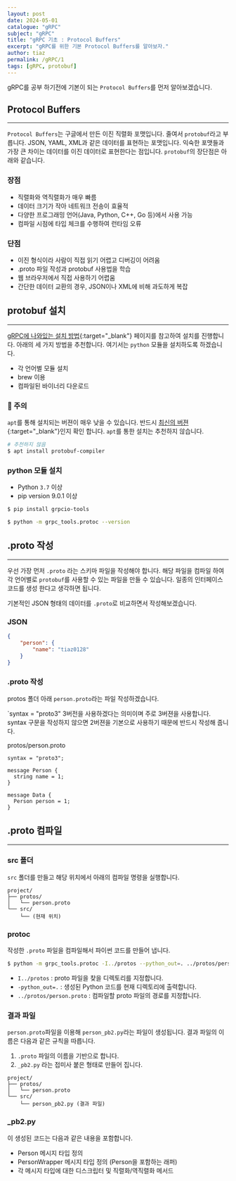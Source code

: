```yaml
---
layout: post
date: 2024-05-01
catalogue: "gRPC"
subject: "gRPC"
title: "gRPC 기초 : Protocol Buffers"
excerpt: "gRPC를 위한 기본 Protocol Buffers를 알아보자."
author: tiaz
permalink: /gRPC/1
tags: [gRPC, protobuf]
---
```


gRPC를 공부 하기전에 기본이 되는 `Protocol Buffers`를 먼저 알아보겠습니다.

## Protocol Buffers

---

`Protocol Buffers`는 구글에서 만든 이진 직렬화 포맷입니다. 줄여서 `protobuf`라고 부릅니다. JSON, YAML, XML과 같은 데이터를 표현하는 포맷입니다.  익숙한 포맷들과 가장 큰 차이는 데이터를 이진 데이터로 표현한다는 점입니다. `protobuf`의 장단점은 아래와 같습니다.

### 장점

- 직렬화와 역직렬화가 매우 빠름
- 데이터 크기가 작아 네트워크 전송이 효율적
- 다양한 프로그래밍 언어(Java, Python, C++, Go 등)에서 사용 가능
- 컴파일 시점에 타입 체크를 수행하여 런타임 오류

### 단점

- 이진 형식이라 사람이 직접 읽기 어렵고 디버깅이 어려움
- .proto 파일 작성과 protobuf 사용법을 학습
- 웹 브라우저에서 직접 사용하기 어렵움
- 간단한 데이터 교환의 경우, JSON이나 XML에 비해 과도하게 복잡

## protobuf 설치

---

[gRPC에 나와있는 설치 방법](https://grpc.io/docs/protoc-installation/){:target="_blank"} 페이지를 참고하여 설치를 진행합니다. 아래의 세 가지 방법을 추천합니다. 여기서는 `python` 모듈을 설치하도록 하겠습니다.

- 각 언어별 모듈 설치
- brew 이용
- 컴파일된 바이너리 다운로드

### 🚨 주의

`apt`를 통해 설치되는 버젼이 매우 낮을 수 있습니다. 반드시 [최신의 버젼](https://github.com/protocolbuffers/protobuf/releases){:target="_blank"}인지 확인 합니다. `apt`를 통한 설치는 추천하지 않습니다.

```bash
# 추천하지 않음
$ apt install protobuf-compiler
```

### python 모듈 설치

- Python `3.7` 이상
- pip version 9.0.1 이상

```bash
$ pip install grpcio-tools
```

```bash
$ python -m grpc_tools.protoc --version
```

## .proto 작성

---

우선 가장 먼저 `.proto` 라는 스키마 파일을 작성해야 합니다. 해당 파일을 컴파일 하여 각 언어별로 `protobuf`를 사용할 수 있는 파일을 만들 수 있습니다. 일종의 인터페이스 코드를 생성 한다고 생각하면 됩니다.

기본적인 JSON 형태의 데이터를 `.proto`로 비교하면서 작성해보겠습니다.

### JSON

```json
{
    "person": {
        "name": "tiaz0128"
    }
}
```

### .proto 작성

protos 폴더 아래 `person.proto`라는 파일 작성하겠습니다.

`syntax = "proto3" 3버전을 사용하겠다는 의미이며 주로 3버젼을 사용합니다. syntax 구문을 작성하지 않으면 2버젼을 기본으로 사용하기 때문에 반드시 작성해 줍니다.

<div class="file-name">protos/person.proto</div>

```text
syntax = "proto3";

message Person {
  string name = 1;
}

message Data {
  Person person = 1;
}
```

## .proto 컴파일

---

### src 폴더

`src` 폴더를 만들고 해당 위치에서 아래의 컴파일 명령을 실행합니다.

```text
project/
├── protos/
│   └── person.proto
└── src/
    └── (현재 위치)
```

### protoc

작성한 `.proto` 파일을 컴파일해서 파이썬 코드를 만들어 냅니다.

```bash
$ python -m grpc_tools.protoc -I../protos --python_out=. ../protos/person.proto
```

- `I../protos` : proto 파일을 찾을 디렉토리를 지정합니다.
- `-python_out=.` : 생성된 Python 코드를 현재 디렉토리에 출력합니다.
- `../protos/person.proto` : 컴파일할 proto 파일의 경로를 지정합니다.

### 결과 파일

`person.proto`파일을 이용해 `person_pb2.py`라는 파일이 생성됩니다. 결과 파일의 이름은 다음과 같은 규칙을 따릅니다.

1. `.proto` 파일의 이름을 기반으로 합니다.
2. `_pb2.py` 라는 접미사 붙은 형태로 만들어 집니다.

```text
project/
├── protos/
│   └── person.proto
└── src/
    └── person_pb2.py (결과 파일)
```

### _pb2.py

이 생성된 코드는 다음과 같은 내용을 포함합니다.

- Person 메시지 타입 정의
- PersonWrapper 메시지 타입 정의 (Person을 포함하는 래퍼)
- 각 메시지 타입에 대한 디스크립터 및 직렬화/역직렬화 메서드

